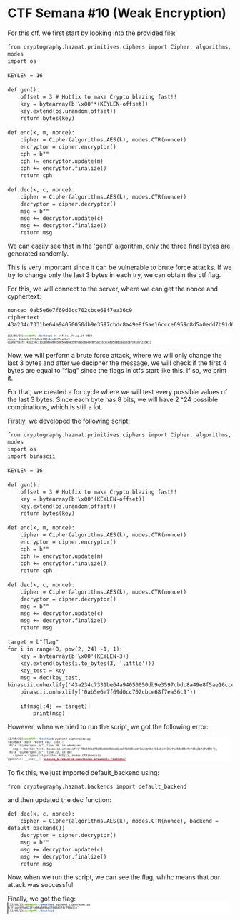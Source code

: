 # CTF Semana #10 (Weak Encryption)

For this ctf, we first start by looking into the provided file:

```
from cryptography.hazmat.primitives.ciphers import Cipher, algorithms, modes
import os

KEYLEN = 16

def gen(): 
	offset = 3 # Hotfix to make Crypto blazing fast!!
	key = bytearray(b'\x00'*(KEYLEN-offset)) 
	key.extend(os.urandom(offset))
	return bytes(key)

def enc(k, m, nonce):
	cipher = Cipher(algorithms.AES(k), modes.CTR(nonce))
	encryptor = cipher.encryptor()
	cph = b""
	cph += encryptor.update(m)
	cph += encryptor.finalize()
	return cph

def dec(k, c, nonce):
	cipher = Cipher(algorithms.AES(k), modes.CTR(nonce))
	decryptor = cipher.decryptor()
	msg = b""
	msg += decryptor.update(c)
	msg += decryptor.finalize()
	return msg
```

We can easily see that in the 'gen()' algorithm, only the three final bytes are generated randomly.

This is very important since it can be vulnerable to brute force attacks. If we try to change only the last 3 bytes in each try, we can obtain the ctf flag.

For this, we will connect to the server, where we can get the nonce and cyphertext:

```
nonce: 0ab5e6e7f69d0cc702cbce68f7ea36c9
ciphertext: 43a234c7331be64a94050050db9e3597cbdc8a49e8f5ae16ccce6959d8d5a0edd7b91d6f235031
```
![cypher_nonce](../docs/week10/cipher_nonce.png)

Now, we will perform a brute force attack, where we will only change the last 3 bytes and after we decipher the message, we will check if the first 4 bytes are equal to "flag" since the flags in ctfs start like this. If so, we print it.

For that, we created a for cycle where we will test every possible values of the last 3 bytes. Since each byte has 8 bits, we will have 2 ^24 possible combinations, which is still a lot.

Firstly, we developed the following script:
```
from cryptography.hazmat.primitives.ciphers import Cipher, algorithms, modes
import os
import binascii

KEYLEN = 16

def gen(): 
    offset = 3 # Hotfix to make Crypto blazing fast!!
    key = bytearray(b'\x00'(KEYLEN-offset)) 
    key.extend(os.urandom(offset))
    return bytes(key)

def enc(k, m, nonce):
    cipher = Cipher(algorithms.AES(k), modes.CTR(nonce))
    encryptor = cipher.encryptor()
    cph = b""
    cph += encryptor.update(m)
    cph += encryptor.finalize()
    return cph

def dec(k, c, nonce):
    cipher = Cipher(algorithms.AES(k), modes.CTR(nonce))
    decryptor = cipher.decryptor()
    msg = b""
    msg += decryptor.update(c)
    msg += decryptor.finalize()
    return msg

target = b"flag"
for i in range(0, pow(2, 24) -1, 1):
    key = bytearray(b'\x00'(KEYLEN-3))
    key.extend(bytes(i.to_bytes(3, 'little')))
    key_test = key
    msg = dec(key_test, binascii.unhexlify('43a234c7331be64a94050050db9e3597cbdc8a49e8f5ae16ccce6959d8d5a0edd7b91d6f235031'),
    binascii.unhexlify('0ab5e6e7f69d0cc702cbce68f7ea36c9'))

    if(msg[:4] == target):
        print(msg)
```

However, when we tried to run the script, we got the following error:

![script_error](../docs/week10/script_error.png)

To fix this, we just imported default_backend using:
```
from cryptography.hazmat.backends import default_backend
```
and then updated the dec function:
```
def dec(k, c, nonce):
    cipher = Cipher(algorithms.AES(k), modes.CTR(nonce), backend = default_backend())
    decryptor = cipher.decryptor()
    msg = b""
    msg += decryptor.update(c)
    msg += decryptor.finalize()
    return msg
```

Now, when we run the script, we can see the flag, whihc means that our attack was successful


Finally, we got the flag:
![flag](../docs/week10/flag.png)
